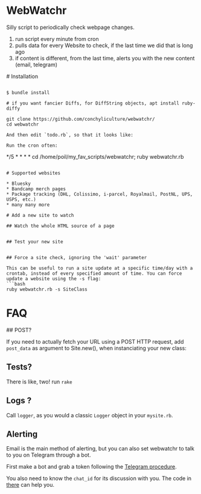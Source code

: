 # WebWatchr

Silly script to periodically check webpage changes.

1. run script every minute from cron
2. pulls data for every Website to check, if the last time we did that is long ago
4. if content is different, from the last time, alerts you with the new content (email, telegram)

# Installation

```shell

$ bundle install

# if you want fancier Diffs, for DiffString objects, apt install ruby-diffy

git clone https://github.com/conchyliculture/webwatchr/
cd webwatchr

And then edit `todo.rb`, so that it looks like:

Run the cron often:

```
*/5 * * * * cd /home/poil/my_fav_scripts/webwatchr; ruby webwatchr.rb
```

# Supported websites

* Bluesky
* Bandcamp merch pages
* Package tracking (DHL, Colissimo, i-parcel, Royalmail, PostNL, UPS, USPS, etc.)
* many many more

# Add a new site to watch

## Watch the whole HTML source of a page


## Test your new site


## Force a site check, ignoring the 'wait' parameter

This can be useful to run a site update at a specific time/day with a crontab, instead of every specified amount of time. You can force update a website using the -s flag:
```bash
ruby webwatchr.rb -s SiteClass
```

# FAQ

## POST?

If you need to actually fetch your URL using a POST HTTP request, add `post_data` as argument to Site.new(), when instanciating your new class:

## Tests?

There is like, two! run `rake`

## Logs ?

Call `logger`, as you would a classic `Logger` object in your `mysite.rb`.

## Alerting

Email is the main method of alerting, but you can also set webwatchr to talk to you on Telegram through a bot.

First make a bot and grab a token following the [Telegram procedure](https://core.telegram.org/bots#6-botfather).

You also need to know the `chat_id` for its discussion with you. The code in [there](https://github.com/atipugin/telegram-bot-ruby/blob/master/examples/bot.rb) can help you.

